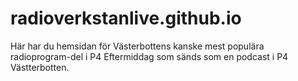 # radioverkstanlive.github.io
Här har du hemsidan för Västerbottens kanske mest populära radioprogram-del i P4 Eftermiddag som sänds som en podcast i P4 Västterbotten.
